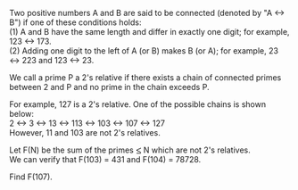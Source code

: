   <p>  Two positive numbers A and B are said to be connected (denoted by "A &harr; B") if one of these conditions holds:<br />  (1) A and B have the same length and differ in exactly one digit; for example, 123 &harr; 173.<br />  (2) Adding one digit to the left of A (or B) makes B (or A); for example, 23 &harr; 223 and 123 &harr; 23.  </p>  <p>  We call a prime P a 2's relative if there exists a chain of connected primes between 2 and P and no prime in the chain exceeds P.  </p>  <p>  For example, 127 is a 2's relative. One of the possible chains is shown below:<br />  2 &harr; 3 &harr; 13 &harr; 113 &harr; 103 &harr; 107 &harr; 127<br />  However, 11 and 103 are not 2's relatives.  </p>  <p>  Let F(N) be the sum of the primes <img src='images/symbol_le.gif' width='10' height='12' alt='&le;' border='0' style='vertical-align:middle;' /> N which are not 2's relatives.<br />  We can verify that F(103) = 431 and F(104) = 78728.  </p>  <p>  Find F(107).  </p>  